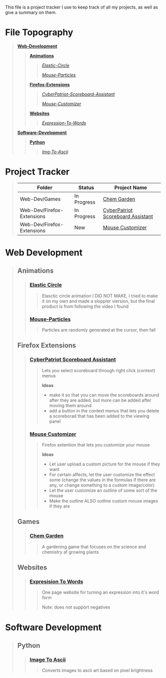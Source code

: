 This file is a project tracker I use to keep track of all my projects, as well as give a summary on them.

# File Topography
> **[Web-Development](#web-development)**
>> **[Animations](#animations)**
>>> *[Elastic-Circle](#elastic-circle)*
>>>
>>> *[Mouse-Particles](#mouse-particles)*
>>
>> **[Firefox-Extensions](#firefox-extensions)**
>>> *[CyberPatriot-Scoreboard-Assistant](#cyberpatriot-scoreboard-assistant)*
>>>
>>> *[Mouse-Customizer](#mouse-customizer)*
>>
>> **[Websites](#websites)**
>>> *[Expression-To-Words](#expresision-to-words)*
>
> **[Software-Development](#software-development)**
>> **[Python](#python)**
>>> *[Img-To-Ascii](#img-to-scii)*


# Project Tracker
> |Folder|Status|Project Name|
> |-|-|-|
> |Web-Dev/Games|In Progress|[Chem Garden](#chem-garden)
> |Web-Dev/Firefox-Extensions|In Progress|[CyberPatriot Scoreboard Assistant](#cyberpatriot-scoreboard-assistant)|
> |Web-Dev/Firefox-Extensions|New|[Mouse Customizer](#mouse-customizer)|


# Web Development
> ## Animations
>> ### [Elastic Circle](/Web-Development/Animations/Elastic-Circle)
>>> Elasctic circle animation I DID NOT MAKE, I tried to make it on my own and made a sloppier viersion, but the final product is from following the video I found
>>
>>### [Mouse-Particles](/Web-Development/Animations/Mouse-Particles/)
>>> Particles are randomly generated at the cursor, then fall
>
> ## Firefox Extensions
>> ### [CyberPatriot Scoreboard Assistant](/Web-Development/Firefox-Extensions/CyberPatriot-Scoreboard-Assistant/)
>>> Lets you select scoreboard through right click (context) menus
>>>
>>> **Ideas**
>>>
>>> - make it so that you can move the scoreboards around after they are added, but more can be added after moving them around
>>> - add a button in the context menus that lets you delete a scoreborad that has been added to the viewing panel
>>
>> ### [Mouse Customizer](/Web-Development/Firefox-Extensions/Mouse-Customizer)
>>> Firefox extention that lets you customize your mouse
>>>
>>> **Ideas**
>>> - Let user upload a custom picture for the mouse if they want
>>> - For certain affects, let the user customize the effect some (change the values in the formulas if there are any, or change something to a custom image/color)
>>> - Let the user customize an outline of some sort of the mouse
>>> - Make the outline ALSO outline custom mouse images if they are 
>
> ## Games
>> ### [Chem Garden](/Web-Development/Games/Chem-Garden)
>>> A gardening game that focuses on the science and chemistry af growing plants
>
> ## Websites
>> ### [Expresision To Words](/Web-Development/Websites/Expression-To-Words)
>>> One page website for turning an expression into it's word form
>>>
>>> Note: does not support negatives


# Software Development
> ## Python
>> ### [Image To Ascii](/Software-Development/Python/Img-to-ascii)
>>> Converts images to ascii art based on pixel brightness